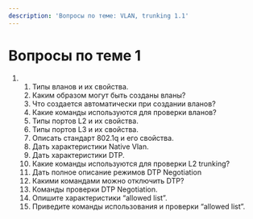 ```yaml
---
description: 'Вопросы по теме: VLAN, trunking 1.1'
---
```


# Вопросы по теме 1

1. 1. Типы вланов и их свойства.
   2. Каким образом могут быть созданы вланы?
   3. Что создается автоматически при создании вланов?
   4. Какие команды используются для проверки вланов?
   5. Типы портов L2 и их свойства.
   6. Типы портов L3 и их свойства.
   7. Описать стандарт 802.1q и его свойства.
   8. Дать характеристики Native Vlan.
   9. Дать характеристики DTP.
   10. Какие команды используются для проверки L2 trunking?
   11. Дать полное описание режимов DTP Negotiation
   12. Какими командами можно отключить DTP?
   13. Команды проверки DTP Negotiation.
   14. Опишите характеристики “allowed list”.
   15. Приведите команды использования и проверки “allowed list”.

